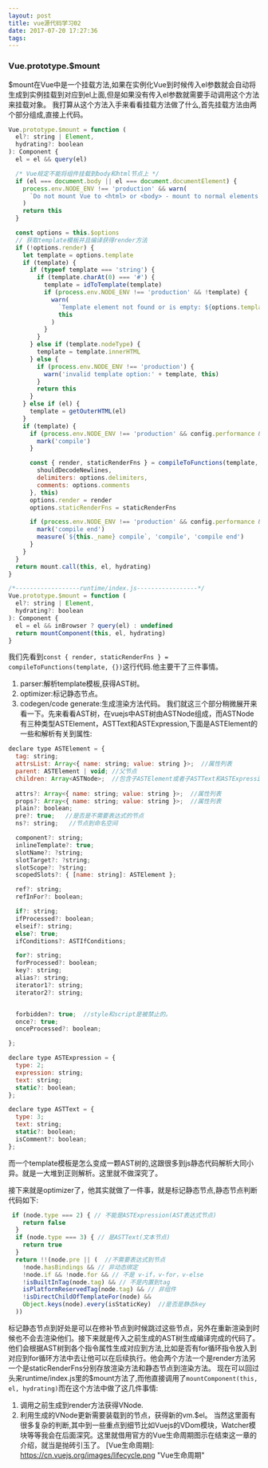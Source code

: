 ```yaml
---
layout: post
title: vue源代码学习02
date: 2017-07-20 17:27:36
tags:
---
```

### Vue.prototype.$mount
$mount在Vue中是一个挂载方法,如果在实例化Vue到时候传入el参数就会自动将生成到实例挂载到对应到el上面,但是如果没有传入el参数就需要手动调用这个方法来挂载对象。
我打算从这个方法入手来看看挂载方法做了什么,首先挂载方法由两个部分组成,直接上代码。
``` JavaScript
Vue.prototype.$mount = function (
  el?: string | Element,
  hydrating?: boolean
): Component {
  el = el && query(el)

  /* Vue规定不能将组件挂载到body和html节点上 */
  if (el === document.body || el === document.documentElement) {
    process.env.NODE_ENV !== 'production' && warn(
      `Do not mount Vue to <html> or <body> - mount to normal elements instead.`
    )
    return this
  }

  const options = this.$options
  // 获取template模板并且编译获得render方法
  if (!options.render) {
    let template = options.template
    if (template) {
      if (typeof template === 'string') {
        if (template.charAt(0) === '#') {
          template = idToTemplate(template)
          if (process.env.NODE_ENV !== 'production' && !template) {
            warn(
              `Template element not found or is empty: ${options.template}`,
              this
            )
          }
        }
      } else if (template.nodeType) {
        template = template.innerHTML
      } else {
        if (process.env.NODE_ENV !== 'production') {
          warn('invalid template option:' + template, this)
        }
        return this
      }
    } else if (el) {
      template = getOuterHTML(el)
    }
    if (template) {
      if (process.env.NODE_ENV !== 'production' && config.performance && mark) {
        mark('compile')
      }

      const { render, staticRenderFns } = compileToFunctions(template, {
        shouldDecodeNewlines,
        delimiters: options.delimiters,
        comments: options.comments
      }, this)
      options.render = render
      options.staticRenderFns = staticRenderFns

      if (process.env.NODE_ENV !== 'production' && config.performance && mark) {
        mark('compile end')
        measure(`${this._name} compile`, 'compile', 'compile end')
      }
    }
  }
  return mount.call(this, el, hydrating)
}

/*------------------runtime/index.js-----------------*/
Vue.prototype.$mount = function (
  el?: string | Element,
  hydrating?: boolean
): Component {
  el = el && inBrowser ? query(el) : undefined
  return mountComponent(this, el, hydrating)
}
```
我们先看到`const { render, staticRenderFns } = compileToFunctions(template, {})`这行代码.他主要干了三件事情。
1. parser:解析template模板,获得AST树。
2. optimizer:标记静态节点。
3. codegen/code generate:生成渲染方法代码。
我们就这三个部分稍微展开来看一下。先来看看AST树，在vuejs中AST树由ASTNode组成，而ASTNode有三种类型ASTElement，ASTText和ASTExpression,下面是ASTElement的一些和解析有关到属性:
``` JavaScript
declare type ASTElement = {
  tag: string;
  attrsList: Array<{ name: string; value: string }>;  //属性列表
  parent: ASTElement | void; //父节点
  children: Array<ASTNode>;  //包含子ASTElement或者子ASTText和ASTExpression
  
  attrs?: Array<{ name: string; value: string }>;  //属性列表
  props?: Array<{ name: string; value: string }>;  //属性列表
  plain?: boolean;
  pre?: true;   //是否是不需要表达式的节点
  ns?: string;   //节点到命名空间

  component?: string;
  inlineTemplate?: true;
  slotName?: ?string;
  slotTarget?: ?string;
  slotScope?: ?string;
  scopedSlots?: { [name: string]: ASTElement };

  ref?: string;
  refInFor?: boolean;

  if?: string;
  ifProcessed?: boolean;
  elseif?: string;
  else?: true;
  ifConditions?: ASTIfConditions;

  for?: string;
  forProcessed?: boolean;
  key?: string;
  alias?: string;
  iterator1?: string;
  iterator2?: string;


  forbidden?: true;  //style和script是被禁止的。
  once?: true;
  onceProcessed?: boolean;

};

declare type ASTExpression = {
  type: 2;
  expression: string;
  text: string;
  static?: boolean;
};

declare type ASTText = {
  type: 3;
  text: string;
  static?: boolean;
  isComment?: boolean;
};
```
而一个template模板是怎么变成一颗AST树的,这跟很多到js静态代码解析大同小异。就是一大堆到正则解析。这里就不做深究了。

接下来就是optimizer了，他其实就做了一件事，就是标记静态节点,静态节点判断代码如下:
``` JavaScript
 if (node.type === 2) { // 不能是ASTExpression(AST表达式节点)
    return false
  }
  if (node.type === 3) { // 是ASTText(文本节点)
    return true
  }
  return !!(node.pre || (  //不需要表达式到节点
    !node.hasBindings && // 非动态绑定
    !node.if && !node.for && // 不是 v-if，v-for，v-else
    !isBuiltInTag(node.tag) && // 不是内置到tag
    isPlatformReservedTag(node.tag) && // 非组件
    !isDirectChildOfTemplateFor(node) &&
    Object.keys(node).every(isStaticKey)  //是否是静态key
  ))
``` 
标记静态节点到好处是可以在修补节点到时候跳过这些节点，另外在重新渲染到时候也不会去渲染他们。接下来就是传入之前生成的AST树生成编译完成的代码了。
他们会根据AST树到各个指令属性生成对应到方法,比如是否有for循环指令放入到对应到for循环方法中去让他可以在后续执行。他会两个方法一个是render方法另一个是staticRenderFns分别存放渲染方法和静态节点到渲染方法。
现在可以回过头来runtime/index.js里的$mount方法了,而他直接调用了`mountComponent(this, el, hydrating)`而在这个方法中做了这几件事情:
1. 调用之前生成到render方法获得VNode.
2. 利用生成的VNode更新需要装载到的节点，获得新的vm.$el。
当然这里面有很多复杂的判断,其中到一些重点到细节比如Vuejs的VDom模块，Watcher模块等等我会在后面深究。这里就借用官方的Vue生命周期图示在结束这一章的介绍，就当是抛砖引玉了。
[Vue生命周期]: https://cn.vuejs.org/images/lifecycle.png  "Vue生命周期"